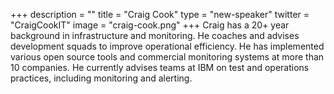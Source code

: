+++
description = ""
title = "Craig Cook"
type = "new-speaker"
twitter = "CraigCookIT"
image = "craig-cook.png"
+++
Craig has a 20+ year background in infrastructure and monitoring. He coaches and advises development squads to improve operational efficiency. He has implemented various open source tools and commercial monitoring systems at more than 10 companies. He currently advises teams at IBM on test and operations practices, including monitoring and alerting.